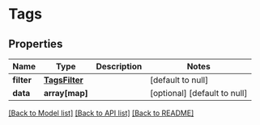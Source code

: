 # Tags

## Properties
Name | Type | Description | Notes
------------ | ------------- | ------------- | -------------
**filter** | [**TagsFilter**](TagsFilter.md) |  | [default to null]
**data** | **array[map]** |  | [optional] [default to null]

[[Back to Model list]](../README.md#documentation-for-models) [[Back to API list]](../README.md#documentation-for-api-endpoints) [[Back to README]](../README.md)


